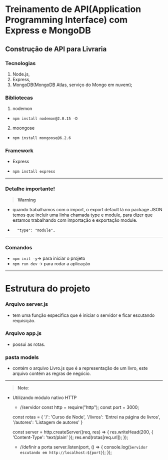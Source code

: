 #  Treinamento de API(Application Programming Interface) com Express e MongoDB

## Construção de API para Livraria

### Tecnologias

1. Node.js,
2. Express,
3. MongoDB(MongoDB Atlas, serviço do Mongo em nuvem);

### Bibliotecas

1. nodemon
- `npm install nodemon@2.0.15 -D`

2. moongose
- `npm install mongoose@6.2.6`

### Framework

- Express

- `npm install express`

<hr>

### Detalhe importante!

> **Warning**
-  quando trabalhamos com o import, o export default lá no package JSON temos que incluir uma linha chamada type e module, para dizer que estamos trabalhando com importação e exportação module.

- `  "type": "module",`

<hr>

### Comandos

- `npm init -y`-> para iniciar o projeto
- `npm run dev` -> para rodar a aplicação

<hr>

# Estrutura do projeto 

### Arquivo server.js

- tem uma função especifica que é iniciar o servidor e ficar escutando requisição.

### Arquivo app.js

- possui as rotas.


### pasta models

- contém o arquivo Livro.js que é a representação de um livro, este arquivo contém as regras de negócio.








<hr>

>**Note**:
- Utilizando módulo nativo HTTP
    
    - //servidor
    const http = require("http");
    const port = 3000;

    const rotas = {
        '/': 'Curso de Node',
        '/livros': 'Entrei na página de livros',
        '/autores': 'Listagem de autores'
    }

    const server = http.createServer((req, res) => {
        res.writeHead(200, { 'Content-Type': 'text/plain' });
        res.end(rotas[req.url]);
    });

    - //definir a porta
    server.listen(port, () => {
        console.log(`Servidor escutando em http://localhost:${port}`);
    });
    

